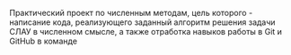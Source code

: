 Практический проект по численным методам, цель которого - написание кода, реализующего заданный алгоритм решения задачи СЛАУ в численном смысле, а также отработка навыков работы в Git и GitHub в команде
